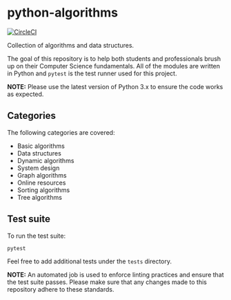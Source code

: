 # python-algorithms

[![CircleCI](https://img.shields.io/circleci/build/github/huangsam/python-algorithms)](https://circleci.com/gh/huangsam/python-algorithms)

Collection of algorithms and data structures.

The goal of this repository is to help both students and professionals brush up on their Computer Science fundamentals. All of the modules are written in Python and `pytest` is the test runner used for this project.

**NOTE:** Please use the latest version of Python 3.x to ensure the code works as expected.
## Categories

The following categories are covered:

- Basic algorithms
- Data structures
- Dynamic algorithms
- System design
- Graph algorithms
- Online resources
- Sorting algorithms
- Tree algorithms

## Test suite

To run the test suite:

    pytest

Feel free to add additional tests under the `tests` directory.

**NOTE:** An automated job is used to enforce linting practices and ensure that the test suite passes. Please make sure that any changes made to this repository adhere to these standards.
